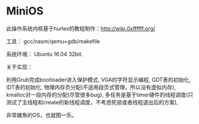 # MiniOS
此操作系统内核基于hurlex的教程制作：http://wiki.0xffffff.org/

工具：
gcc/nasm/qemu+gdb/makefile

系统环境：
Ubuntu 16.04 32bit.

关于实现：

利用Grub完成bootloader进入保护模式,
VGA的字符显示编程,
GDT表的初始化,
IDT表的初始化,
物理内存页分配(不适用段页式管理，所以没有虚拟内存),
kmalloc对一段内存的分配(尽管很多bug),
多任务是基于timer硬件的线程调度(只测试了主线程和create的新线程调度，不考虑死锁或者线程退出后的方案),


非常雑魚的OS，也就图一乐。



